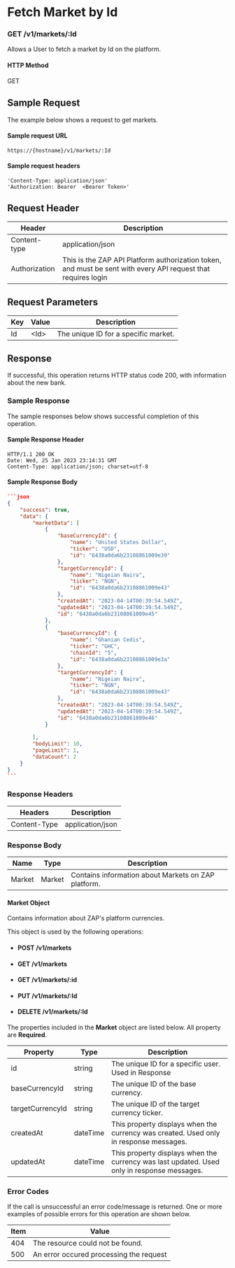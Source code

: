 # Fetch Market by Id

### GET /v1/markets/:Id <a href="#top" id="top"></a>

Allows a User to fetch a market by Id on the platform.

#### HTTP Method <a href="#top" id="top"></a>

GET

## Sample Request <a href="#samplerequest" id="samplerequest"></a>

The example below shows a request to get markets.

#### **Sample request** URL <a href="#top" id="top"></a>

```
https://{hostname}/v1/markets/:Id
```

#### &#x20;**Sample request headers** <a href="#top" id="top"></a>

```
'Content-Type: application/json'
'Authorization: Bearer  <Bearer Token>'
```

## Request Header <a href="#samplerequest" id="samplerequest"></a>

| Header        | Description                                                                                                   |
| ------------- | ------------------------------------------------------------------------------------------------------------- |
| Content-type  | application/json                                                                                              |
| Authorization | This is the ZAP API Platform authorization token, and must be sent with every API request that requires login |

## Request Parameters <a href="#samplerequest" id="samplerequest"></a>

| Key | Value  | Description                           |
| --- | ------ | ------------------------------------- |
| Id  | \<Id>  | The unique ID for a specific market.  |

####

## Response <a href="#samplerequest" id="samplerequest"></a>

If successful, this operation returns HTTP status code 200, with information about the new bank.

### Sample Response <a href="#samplerequest" id="samplerequest"></a>

The sample responses below shows successful completion of this operation.

#### **Sample** Response Header <a href="#top" id="top"></a>

```
HTTP/1.1 200 OK
Date: Wed, 25 Jan 2023 23:14:31 GMT
Content-Type: application/json; charset=utf-8
```

#### **Sample** Response Body <a href="#top" id="top"></a>

````json
```json
{
    "success": true,
    "data": {
        "marketData": [
            {
                "baseCurrencyId": {
                    "name": "United States Dollar",
                    "ticker": "USD",
                    "id": "6438a0da6b23108861009e39"
                },
                "targetCurrencyId": {
                    "name": "Nigeian Naira",
                    "ticker": "NGN",
                    "id": "6438a0da6b23108861009e43"
                },
                "createdAt": "2023-04-14T00:39:54.549Z",
                "updatedAt": "2023-04-14T00:39:54.549Z",
                "id": "6438a0da6b23108861009e45"
            },
            {
                "baseCurrencyId": {
                    "name": "Ghanian Cedis",
                    "ticker": "GHC",
                    "chainId": "5",
                    "id": "6438a0da6b23108861009e3a"
                },
                "targetCurrencyId": {
                    "name": "Nigeian Naira",
                    "ticker": "NGN",
                    "id": "6438a0da6b23108861009e43"
                },
                "createdAt": "2023-04-14T00:39:54.549Z",
                "updatedAt": "2023-04-14T00:39:54.549Z",
                "id": "6438a0da6b23108861009e46"
            }
            
        ],
        "bodyLimit": 10,
        "pageLimit": 1,
        "dataCount": 2
    }
}
```
````

### Response Headers <a href="#samplerequest" id="samplerequest"></a>

| Headers      | Description      |
| ------------ | ---------------- |
| Content-Type | application/json |

### Response Body <a href="#samplerequest" id="samplerequest"></a>

| Name   | Type   | Description                                           |
| ------ | ------ | ----------------------------------------------------- |
| Market | Market | Contains information about  Markets on ZAP  platform. |

#### Market Object

Contains information about ZAP's platform currencies.

This object is used by the following operations:

* #### POST /v1/markets
* #### GET /v1/markets
* #### GET /v1/markets/:id
* #### PUT /v1/markets/:Id
* #### DELETE /v1/markets/:Id

The properties included in the **Market** object are listed below. All property are **Required**.

| Property         | Type     | Description                                                                                |
| ---------------- | -------- | ------------------------------------------------------------------------------------------ |
| id               | string   | The unique ID for a specific user. Used in Response                                        |
| baseCurrencyId   | string   | The unique ID of the base currency.                                                        |
| targetCurrencyId | string   | The unique ID of the target currency ticker.                                               |
| createdAt        | dateTime | This property displays when the currency was created. Used only in response messages.      |
| updatedAt        | dateTime | This property displays when the currency was last updated. Used only in response messages. |

### Error Codes <a href="#samplerequest" id="samplerequest"></a>

If the call is unsuccessful an error code/message is returned. One or more examples of possible errors for this operation are shown below.

| Item | Value                                   |
| ---- | --------------------------------------- |
| 404  | The resource could not be found.        |
| 500  | An error occured processing the request |

